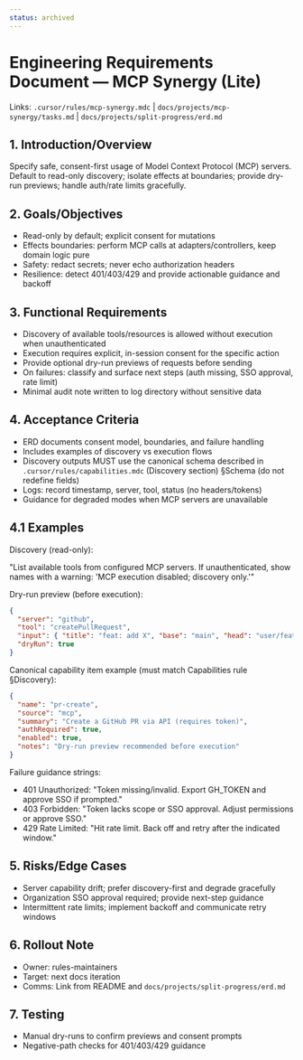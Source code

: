```yaml
---
status: archived
---
```

# Engineering Requirements Document — MCP Synergy (Lite)

Links: `.cursor/rules/mcp-synergy.mdc` | `docs/projects/mcp-synergy/tasks.md` | `docs/projects/split-progress/erd.md`

## 1. Introduction/Overview

Specify safe, consent-first usage of Model Context Protocol (MCP) servers. Default to read-only discovery; isolate effects at boundaries; provide dry-run previews; handle auth/rate limits gracefully.

## 2. Goals/Objectives

- Read-only by default; explicit consent for mutations
- Effects boundaries: perform MCP calls at adapters/controllers, keep domain logic pure
- Safety: redact secrets; never echo authorization headers
- Resilience: detect 401/403/429 and provide actionable guidance and backoff

## 3. Functional Requirements

- Discovery of available tools/resources is allowed without execution when unauthenticated
- Execution requires explicit, in-session consent for the specific action
- Provide optional dry-run previews of requests before sending
- On failures: classify and surface next steps (auth missing, SSO approval, rate limit)
- Minimal audit note written to log directory without sensitive data

## 4. Acceptance Criteria

- ERD documents consent model, boundaries, and failure handling
- Includes examples of discovery vs execution flows
- Discovery outputs MUST use the canonical schema described in `.cursor/rules/capabilities.mdc` (Discovery section) §Schema (do not redefine fields)
- Logs: record timestamp, server, tool, status (no headers/tokens)
- Guidance for degraded modes when MCP servers are unavailable

## 4.1 Examples

Discovery (read-only):

"List available tools from configured MCP servers. If unauthenticated, show names with a warning: 'MCP execution disabled; discovery only.'"

Dry-run preview (before execution):

```json
{
  "server": "github",
  "tool": "createPullRequest",
  "input": { "title": "feat: add X", "base": "main", "head": "user/feat-x" },
  "dryRun": true
}
```

Canonical capability item example (must match Capabilities rule §Discovery):

```json
{
  "name": "pr-create",
  "source": "mcp",
  "summary": "Create a GitHub PR via API (requires token)",
  "authRequired": true,
  "enabled": true,
  "notes": "Dry-run preview recommended before execution"
}
```

Failure guidance strings:

- 401 Unauthorized: "Token missing/invalid. Export GH_TOKEN and approve SSO if prompted."
- 403 Forbidden: "Token lacks scope or SSO approval. Adjust permissions or approve SSO."
- 429 Rate Limited: "Hit rate limit. Back off and retry after the indicated window."

## 5. Risks/Edge Cases

- Server capability drift; prefer discovery-first and degrade gracefully
- Organization SSO approval required; provide next-step guidance
- Intermittent rate limits; implement backoff and communicate retry windows

## 6. Rollout Note

- Owner: rules-maintainers
- Target: next docs iteration
- Comms: Link from README and `docs/projects/split-progress/erd.md`

## 7. Testing

- Manual dry-runs to confirm previews and consent prompts
- Negative-path checks for 401/403/429 guidance
